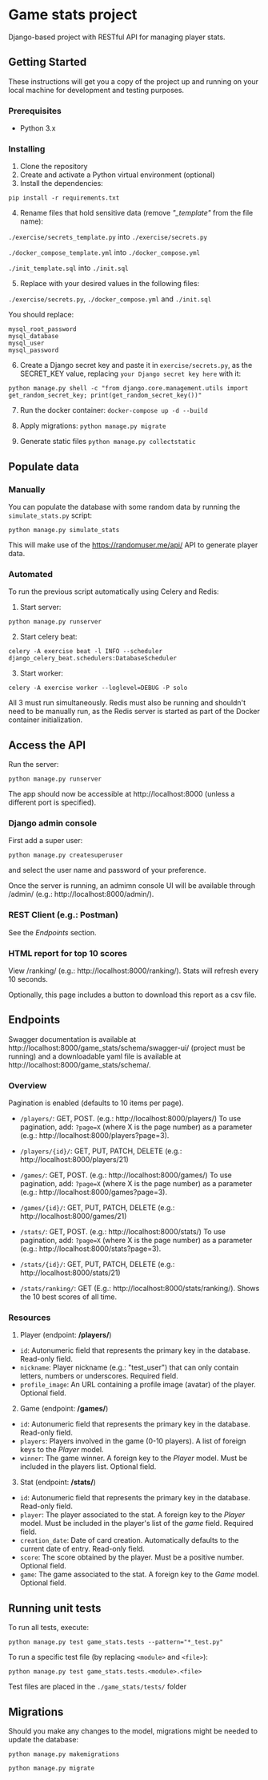 Game stats project 
==================

Django-based project with RESTful API for managing player stats.



Getting Started
---------------

These instructions will get you a copy of the project up and running on your local machine for development and testing 
purposes.

### Prerequisites

-   Python 3.x


### Installing

1.  Clone the repository
2.  Create and activate a Python virtual environment (optional)
3.  Install the dependencies:

`pip install -r requirements.txt`

4. Rename files that hold sensitive data (remove _"\_template"_ from the file name):

`./exercise/secrets_template.py` into `./exercise/secrets.py`

`./docker_compose_template.yml` into `./docker_compose.yml`

`./init_template.sql` into `./init.sql`

5. Replace with your desired values in the following files:

`./exercise/secrets.py`, `./docker_compose.yml` and `./init.sql`

You should replace:
```
mysql_root_password
mysql_database
mysql_user
mysql_password
```


6.  Create a Django secret key and paste it in `exercise/secrets.py`, as the SECRET_KEY value, replacing 
`your Django secret key here` with it: 

`python manage.py shell -c "from django.core.management.utils import get_random_secret_key; print(get_random_secret_key())"`


7. Run the docker container:
`docker-compose up -d --build`


8. Apply migrations:
`python manage.py migrate`


9. Generate static files
`python manage.py collectstatic`



Populate data
-------------

### Manually
You can populate the database with some random data by running the `simulate_stats.py` script:

`python manage.py simulate_stats`

This will make use of the <https://randomuser.me/api/> API to generate player data.


### Automated 

To run the previous script automatically using Celery and Redis:

1. Start server:

`python manage.py runserver`

2. Start celery beat:

`celery -A exercise beat -l INFO --scheduler django_celery_beat.schedulers:DatabaseScheduler`

3. Start worker:

`celery -A exercise worker --loglevel=DEBUG -P solo`

All 3 must run simultaneously. Redis must also be running and shouldn't need to be manually run, as the Redis server 
is started as part of the Docker container initialization.



Access the API
--------------

Run the server:

`python manage.py runserver`

The app should now be accessible at http://localhost:8000 (unless a different port is specified).


### Django admin console

First add a super user:

`python manage.py createsuperuser`

and select the user name and password of your preference.

Once the server is running, an admimn console UI will be available through /admin/ (e.g.: http://localhost:8000/admin/).



### REST Client (e.g.: Postman)

See the _Endpoints_ section.


### HTML report for top 10 scores

View /ranking/ (e.g.: http://localhost:8000/ranking/). Stats will refresh every 10 seconds.

Optionally, this page includes a button to download this report as a csv file. 



Endpoints
---------

Swagger documentation is available at http://localhost:8000/game_stats/schema/swagger-ui/ (project must be running) 
and a downloadable yaml file is available at http://localhost:8000/game_stats/schema/.


### Overview

Pagination is enabled (defaults to 10 items per page). 

* `/players/`: GET, POST. (e.g.: http://localhost:8000/players/)
To use pagination, add: `?page=X` (where X is the page number) as a parameter (e.g.: 
http://localhost:8000/players?page=3).

* `/players/{id}/`: GET, PUT, PATCH, DELETE (e.g.: http://localhost:8000/players/21)

* `/games/`: GET, POST. (e.g.: http://localhost:8000/games/)
To use pagination, add: `?page=X` (where X is the page number) as a parameter (e.g.: 
http://localhost:8000/games?page=3).

* `/games/{id}/`: GET, PUT, PATCH, DELETE (e.g.: http://localhost:8000/games/21)

* `/stats/`: GET, POST. (e.g.: http://localhost:8000/stats/)
To use pagination, add: `?page=X` (where X is the page number) as a parameter (e.g.: 
http://localhost:8000/stats?page=3).

* `/stats/{id}/`: GET, PUT, PATCH, DELETE (e.g.: http://localhost:8000/stats/21)

* `/stats/ranking/`: GET (E.g.: http://localhost:8000/stats/ranking/). Shows the 10 best scores of all time.


### Resources


1. Player (endpoint: **/players/**)

* `id`: Autonumeric field that represents the primary key in the database. Read-only field.
* `nickname`: Player nickname (e.g.: "test_user") that can only contain letters, numbers or underscores. Required field.
* `profile_image`: An URL containing a profile image (avatar) of the player. Optional field.


2. Game (endpoint: **/games/**)

* `id`: Autonumeric field that represents the primary key in the database. Read-only field.
* `players`: Players involved in the game (0-10 players). A list of foreign keys to the *Player* model.
* `winner`: The game winner. A foreign key to the *Player* model. Must be included in the players list. Optional field.

3. Stat (endpoint: **/stats/**)

* `id`: Autonumeric field that represents the primary key in the database. Read-only field.
* `player`: The player associated to the stat. A foreign key to the *Player* model. Must be included in the player's 
list of the *game* field. Required field.
* `creation_date`: Date of card creation. Automatically defaults to the current date of entry. Read-only field.
* `score`: The score obtained by the player. Must be a positive number. Optional field.
* `game`: The game associated to the stat. A foreign key to the *Game* model. Optional field.




Running unit tests
-----------------

To run all tests, execute:

`python manage.py test game_stats.tests --pattern="*_test.py"`

To run a specific test file (by replacing `<module>` and `<file>`):

`python manage.py test game_stats.tests.<module>.<file>`

Test files are placed in the `./game_stats/tests/` folder


Migrations
----------

Should you make any changes to the model, migrations might be needed to update the database:

`python manage.py makemigrations`

`python manage.py migrate`

